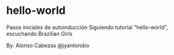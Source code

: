 # hello-world
Pasos iniciales de autoinducción
Siguiendo tutorial "hello-world", escuchando Brazilian Girls

By: Alonso Cabezas
@jyantorobo
